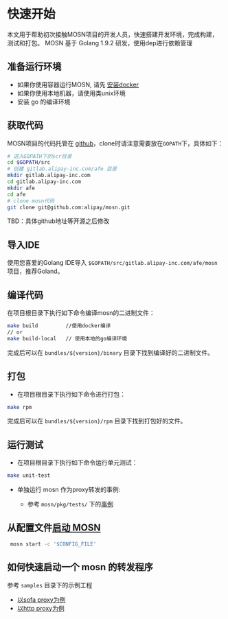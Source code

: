 # 快速开始

本文用于帮助初次接触MOSN项目的开发人员，快速搭建开发环境，完成构建，测试和打包。
MOSN 基于 Golang 1.9.2 研发，使用dep进行依赖管理

## 准备运行环境

+ 如果你使用容器运行MOSN, 请先 [安装docker](https://docs.docker.com/install/)
+ 如果你使用本地机器，请使用类unix环境
+ 安装 go 的编译环境 

## 获取代码

MOSN项目的代码托管在 [github](https://github.com/alipay/mosn)，clone时请注意需要放在`GOPATH`下，具体如下：

```bash
# 进入GOPATH下的scr目录
cd $GOPATH/src
# 创建 gitlab.alipay-inc.com/afe 目录
mkdir gitlab.alipay-inc.com
cd gitlab.alipay-inc.com
mkdir afe
cd afe
# clone mosn代码
git clone git@github.com:alipay/mosn.git
```

TBD：具体github地址等开源之后修改

## 导入IDE

使用您喜爱的Golang IDE导入 `$GOPATH/src/gitlab.alipay-inc.com/afe/mosn` 项目，推荐Goland。

## 编译代码

在项目根目录下执行如下命令编译mosn的二进制文件：

```bash
make build         //使用docker编译
// or
make build-local   // 使用本地的go编译环境
```

完成后可以在 `bundles/${version}/binary` 目录下找到编译好的二进制文件。

## 打包

+ 在项目根目录下执行如下命令进行打包：

```bash
make rpm
```

完成后可以在 `bundles/${version}/rpm` 目录下找到打包好的文件。


## 运行测试

+ 在项目根目录下执行如下命令运行单元测试：

```bash
make unit-test
```

+ 单独运行 mosn 作为proxy转发的事例:

  + 参考 `mosn/pkg/tests/` 下的[事例](testandsamples/RunMosnTests.md)
  
## 从配置文件[启动 MOSN](../reference/HowtoStartMosnFromConfig.md)

```bash
 mosn start -c '$CONFIG_FILE'
```
 
## 如何快速启动一个 mosn 的转发程序

参考 `samples` 目录下的示例工程

+ [以sofa proxy为例](testandsamples/RunMosnSofaProxy.md)
+ [以http proxy为例](testandsamples/RunMosnHttpProxy.md)

